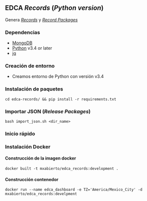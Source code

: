## EDCA _Records_ (_Python version_)
Genera [_Records_](http://standard.open-contracting.org/latest/en/schema/records_reference/) y
  [_Record Packages_](http://standard.open-contracting.org/latest/en/schema/record_package/)

 ### Dependencias
 - [MongoDB](https://www.mongodb.com/)
 - [Python](https://www.python.org/downloads/) v3.4 or later
 - [jq](https://stedolan.github.io/jq/)

### Creación de entorno
 - Creamos entorno de Python con versión v3.4

 ### Instalación de paquetes
 `cd edca-records/ && pip install -r requirements.txt`

 ### Importar JSON (_Release Packages_)

 ```bash import_json.sh <dir_name>```

 ### Inicio rápido

 ### Instalación Docker
 
 #### Construcción de la imagen docker
 `docker built -t mxabierto/edca_records:development .`

 #### Construcción contenedor
 `docker run --name edca_dashboard -e TZ='America/Mexico_City' -d mxabierto/edca_records:develpment`
